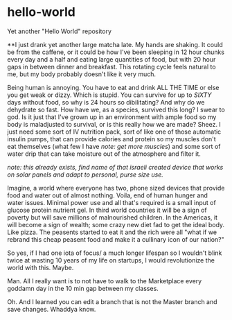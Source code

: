 # hello-world
Yet another "Hello World" repository

**I just drank yet another large matcha late. My hands are shaking. It could be from the caffene, or it could be how I've been sleeping in 12 hour chunks every day and a half and eating large quantities of food, but with 20 hour gaps in between dinner and breakfast. This rotating cycle feels natural to me, but my body probably doesn't like it very much. 
    
   Being human is annoying. You have to eat and drink ALL THE TIME or else you get weak or dizzy. Which is stupid. You can survive for up to *SIXTY* days without food, so why is 24 hours so dibilitating? And why do we dehydrate so fast. How have we, as a species, survived this long? I swear to god. Is it just that I've grown up in an environment with ample food so my body is maladjusted to survival, or is this really how we are made? Sheez. I just need some sort of IV nutrition pack, sort of like one of those automatic insulin pumps, that can provide calories and protein so my muscles don't eat themselves (what few I have *note: get more muscles*) and some sort of water drip that can take moisture out of the atmosphere and filter it.

*note: this already exists, find name of that israeli created device that works on solar panels and adapt to personal, purse size use.*

Imagine, a world where everyone has two, phone sized devices that provide food and water out of almost nothing. Voila, end of human hunger and water issues. Minimal power use and all that's required is a small input of glucose protein nutrient gel. In third world countries it will be a sign of poverty but will save millions of malnourished children. In the Americas, it will become a sign of wealth; some crazy new diet fad to get the ideal body. Like pizza. The peasents started to eat it and the rich were all "what if we rebrand this cheap peasent food and make it a cullinary icon of our nation?" 

So yes, if I had one iota of focus/ a much longer lifespan so I wouldn't blink twice at wasting 10 years of my life on startups, I would revolutionize the world with this. Maybe.

Man. All I really want is to not have to walk to the Marketplace every goddamn day in the 10 min gap between my classes. 

Oh. And I learned you can edit a branch that is not the Master branch and save changes. Whaddya know. 
